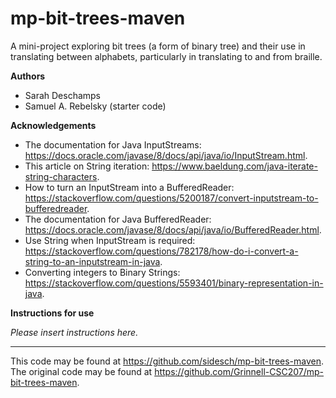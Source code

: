 # mp-bit-trees-maven

A mini-project exploring bit trees (a form of binary tree) and their use in translating between alphabets, particularly in translating to and from braille.

**Authors**

* Sarah Deschamps
* Samuel A. Rebelsky (starter code)

**Acknowledgements**

* The documentation for Java InputStreams: https://docs.oracle.com/javase/8/docs/api/java/io/InputStream.html.
* This article on String iteration: https://www.baeldung.com/java-iterate-string-characters.
* How to turn an InputStream into a BufferedReader: https://stackoverflow.com/questions/5200187/convert-inputstream-to-bufferedreader.
* The documentation for Java BufferedReader: https://docs.oracle.com/javase/8/docs/api/java/io/BufferedReader.html.
* Use String when InputStream is required: https://stackoverflow.com/questions/782178/how-do-i-convert-a-string-to-an-inputstream-in-java.
* Converting integers to Binary Strings: https://stackoverflow.com/questions/5593401/binary-representation-in-java.


**Instructions for use**

_Please insert instructions here._

---

This code may be found at <https://github.com/sidesch/mp-bit-trees-maven>. The original code may be found at <https://github.com/Grinnell-CSC207/mp-bit-trees-maven>.
